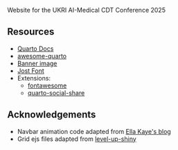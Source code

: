 Website for the UKRI AI-Medical CDT Conference 2025


## Resources

- [Quarto Docs](https://quarto.org/)
- [awesome-quarto](https://github.com/mcanouil/awesome-quarto)
- [Banner image](https://commons.m.wikimedia.org/wiki/File:Histopathology_of_ulcer_in_acute_cholecystitis.jpg)
- [Jost Font](https://fonts.google.com/specimen/Jost)
- Extensions:
    - [fontawesome](https://github.com/quarto-ext/fontawesome)
    - [quarto-social-share](https://github.com/schochastics/quarto-social-share)

## Acknowledgements

- Navbar animation code adapted from [Ella Kaye's blog](https://github.com/EllaKaye/ellakaye.co.uk)
- Grid ejs files adapted from [level-up-shiny](https://github.com/posit-conf-2024/level-up-shiny)